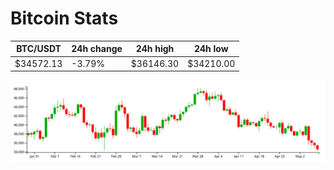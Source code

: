 # Bitcoin Stats

BTC/USDT|24h change|24h high|24h low|
|---|---|---|---|
|$34572.13|-3.79%|$36146.30|$34210.00|

<img src="./chart.svg">
